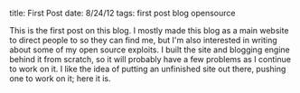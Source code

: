 title: First Post
date: 8/24/12
tags: first post blog opensource

This is the first post on this blog.<blurb> I mostly made this blog as a main website to direct people to so they can find me, but I'm also interested in writing about some of my open source exploits. I built the site and blogging engine behind it from scratch, so it will probably have a few problems as I continue to work on it. I like the idea of putting an unfinished site out there, pushing one to work on it; here it is.